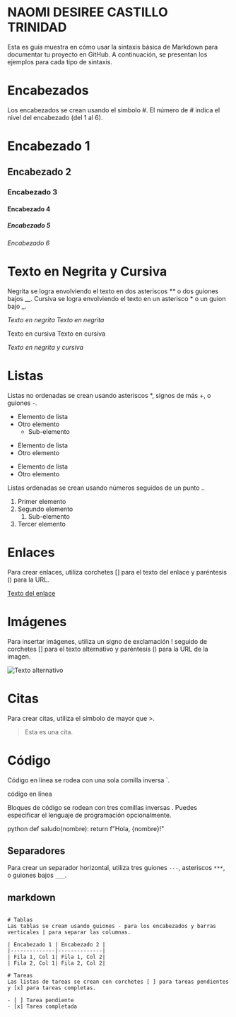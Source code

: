 # NAOMI DESIREE CASTILLO TRINIDAD 

Esta  es guía muestra en cómo usar la sintaxis básica de Markdown para documentar tu proyecto en GitHub. A continuación, se presentan los ejemplos para cada tipo de sintaxis.

# Encabezados

Los encabezados se crean usando el símbolo #. El número de # indica el nivel del encabezado (del 1 al 6).


# Encabezado 1
## Encabezado 2
### Encabezado 3
#### Encabezado 4
##### Encabezado 5
###### Encabezado 6

# Texto en Negrita y Cursiva
Negrita se logra envolviendo el texto en dos asteriscos ** o dos guiones bajos __.
Cursiva se logra envolviendo el texto en un asterisco * o un guion bajo _.

*Texto en negrita*
_Texto en negrita_

Texto en cursiva
Texto en cursiva

*Texto en negrita y cursiva*

# Listas
Listas no ordenadas se crean usando asteriscos *, signos de más +, o guiones -.

* Elemento de lista
* Otro elemento
  * Sub-elemento

+ Elemento de lista
+ Otro elemento

- Elemento de lista
- Otro elemento

Listas ordenadas se crean usando números seguidos de un punto ..

1. Primer elemento
2. Segundo elemento
   1. Sub-elemento
3. Tercer elemento

# Enlaces
Para crear enlaces, utiliza corchetes [] para el texto del enlace y paréntesis () para la URL.

[Texto del enlace](https://www.ejemplo.com)

# Imágenes
Para insertar imágenes, utiliza un signo de exclamación ! seguido de corchetes [] para el texto alternativo y paréntesis () para la URL de la imagen.

![Texto alternativo](https://www.ejemplo.com/imagen.jpg)

# Citas
Para crear citas, utiliza el símbolo de mayor que >.

> Esta es una cita.

# Código
Código en línea se rodea con una sola comilla inversa `.

código en línea

Bloques de código se rodean con tres comillas inversas . Puedes especificar el lenguaje de programación opcionalmente.

python
def saludo(nombre):
    return f"Hola, {nombre}!"


## Separadores

Para crear un separador horizontal, utiliza tres guiones `---`, asteriscos `***`, o guiones bajos `___`.

markdown
---
```

# Tablas
Las tablas se crean usando guiones - para los encabezados y barras verticales | para separar las columnas.

| Encabezado 1 | Encabezado 2 |
|--------------|--------------|
| Fila 1, Col 1| Fila 1, Col 2|
| Fila 2, Col 1| Fila 2, Col 2|

# Tareas
Las listas de tareas se crean con corchetes [ ] para tareas pendientes y [x] para tareas completas.

- [ ] Tarea pendiente
- [x] Tarea completada
